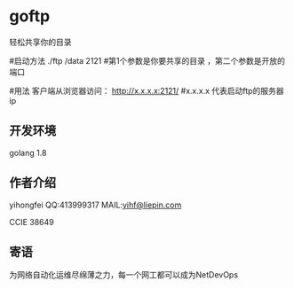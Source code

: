# goftp
轻松共享你的目录


#启动方法
./ftp  /data  2121    #第1个参数是你要共享的目录 ，第二个参数是开放的端口



#用法
客户端从浏览器访问：  http://x.x.x.x:2121/      #x.x.x.x 代表启动ftp的服务器ip




## 开发环境
golang 1.8

## 作者介绍
yihongfei  QQ:413999317   MAIL:yihf@liepin.com

CCIE 38649


## 寄语
为网络自动化运维尽绵薄之力，每一个网工都可以成为NetDevOps

